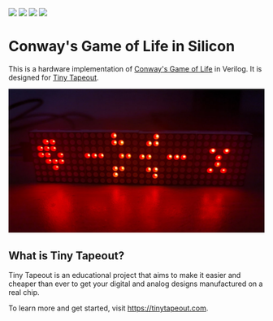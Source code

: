 ![](../../workflows/gds/badge.svg) ![](../../workflows/docs/badge.svg) ![](../../workflows/test/badge.svg) ![](../../workflows/fpga/badge.svg)

# Conway's Game of Life in Silicon

This is a hardware implementation of [Conway's Game of Life](https://en.wikipedia.org/wiki/Conway%27s_Game_of_Life) in Verilog. It is designed for [Tiny Tapeout](https://tinytapeout.com).

![SiLife on MAX7219 LED Dot Matrix](docs/silife-max.jpg)

## What is Tiny Tapeout?

Tiny Tapeout is an educational project that aims to make it easier and cheaper than ever to get your digital and analog designs manufactured on a real chip.

To learn more and get started, visit https://tinytapeout.com.
